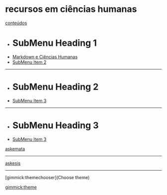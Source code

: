 <link rel="stylesheet" href="style-latex.css">

# recursos em ciências humanas


[conteúdos]()

  * # SubMenu Heading 1
  * [Markdown e Ciências Humanas](sobremarkdown.md)
  * [SubMenu Item 2](subitem2.md)
  - - - -
  * # SubMenu Heading 2
  * [SubMenu Item 3](subitem3.md)
  - - - -
  * # SubMenu Heading 3
  * [SubMenu Item 3](subitem3.md)


[askemata](http://askemata.github.io)
  - - - -
[askesis](http://askesis.hypotheses.org)
  - - - -
[gimmick:themechooser](Choose theme)
  


[gimmick:theme](bootstrap)
